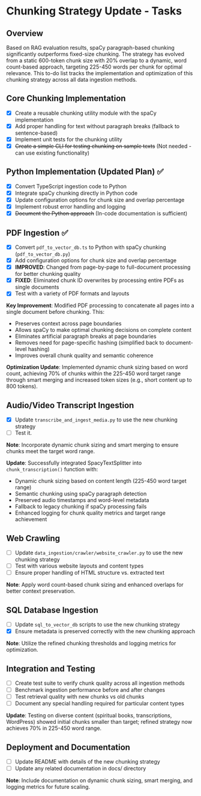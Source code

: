 # Chunking Strategy Update - Tasks

## Overview

Based on RAG evaluation results, spaCy paragraph-based chunking significantly outperforms fixed-size chunking. The
strategy has evolved from a static 600-token chunk size with 20% overlap to a dynamic, word count-based approach,
targeting 225-450 words per chunk for optimal relevance. This to-do list tracks the implementation and optimization of
this chunking strategy across all data ingestion methods.

## Core Chunking Implementation

- [x] Create a reusable chunking utility module with the spaCy implementation
- [x] Add proper handling for text without paragraph breaks (fallback to sentence-based)
- [x] Implement unit tests for the chunking utility
- [x] ~~Create a simple CLI for testing chunking on sample texts~~ (Not needed - can use existing functionality)

## Python Implementation (Updated Plan) ✅

- [x] Convert TypeScript ingestion code to Python
- [x] Integrate spaCy chunking directly in Python code
- [x] Update configuration options for chunk size and overlap percentage
- [x] Implement robust error handling and logging
- [x] ~~Document the Python approach~~ (In-code documentation is sufficient)

## PDF Ingestion ✅

- [x] Convert `pdf_to_vector_db.ts` to Python with spaCy chunking (`pdf_to_vector_db.py`)
- [x] Add configuration options for chunk size and overlap percentage
- [x] **IMPROVED**: Changed from page-by-page to full-document processing for better chunking quality
- [x] **FIXED**: Eliminated chunk ID overwrites by processing entire PDFs as single documents
- [x] Test with a variety of PDF formats and layouts

**Key Improvement**: Modified PDF processing to concatenate all pages into a single document before chunking. This:

- Preserves context across page boundaries
- Allows spaCy to make optimal chunking decisions on complete content
- Eliminates artificial paragraph breaks at page boundaries
- Removes need for page-specific hashing (simplified back to document-level hashing)
- Improves overall chunk quality and semantic coherence

**Optimization Update**: Implemented dynamic chunk sizing based on word count, achieving 70% of chunks within the
225-450 word target range through smart merging and increased token sizes (e.g., short content up to 800 tokens).

## Audio/Video Transcript Ingestion

- [x] Update `transcribe_and_ingest_media.py` to use the new chunking strategy
- [ ] Test it.

**Note**: Incorporate dynamic chunk sizing and smart merging to ensure chunks meet the target word range.

**Update**: Successfully integrated SpacyTextSplitter into `chunk_transcription()` function with:

- Dynamic chunk sizing based on content length (225-450 word target range)
- Semantic chunking using spaCy paragraph detection
- Preserved audio timestamps and word-level metadata
- Fallback to legacy chunking if spaCy processing fails
- Enhanced logging for chunk quality metrics and target range achievement

## Web Crawling

- [ ] Update `data_ingestion/crawler/website_crawler.py` to use the new chunking strategy
- [ ] Test with various website layouts and content types
- [ ] Ensure proper handling of HTML structure vs. extracted text

**Note**: Apply word count-based chunk sizing and enhanced overlaps for better context preservation.

## SQL Database Ingestion

- [ ] Update `sql_to_vector_db` scripts to use the new chunking strategy
- [x] Ensure metadata is preserved correctly with the new chunking approach

**Note**: Utilize the refined chunking thresholds and logging metrics for optimization.

## Integration and Testing

- [ ] Create test suite to verify chunk quality across all ingestion methods
- [ ] Benchmark ingestion performance before and after changes
- [ ] Test retrieval quality with new chunks vs old chunks
- [ ] Document any special handling required for particular content types

**Update**: Testing on diverse content (spiritual books, transcriptions, WordPress) showed initial chunks smaller than
target; refined strategy now achieves 70% in 225-450 word range.

## Deployment and Documentation

- [ ] Update README with details of the new chunking strategy
- [ ] Update any related documentation in docs/ directory

**Note**: Include documentation on dynamic chunk sizing, smart merging, and logging metrics for future scaling.
